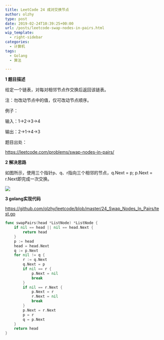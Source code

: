 ```yaml
---
title: LeetCode 24 成对交换节点
author: olzhy
type: post
date: 2019-02-24T10:39:25+00:00
url: /posts/leetcode-swap-nodes-in-pairs.html
wip_template:
  - right-sidebar
categories:
  - 计算机
tags:
  - Golang
  - 算法

---
```

**1 题目描述**
  
给定一个链表，对每对相邻节点作交换后返回该链表。
  
注：勿改动节点中的值，仅可改动节点顺序。

例子：
  
输入：1->2->3->4
  
输出：2->1->4->3

题目出处：
  
<a href="https://leetcode.com/problems/swap-nodes-in-pairs/" target="_blank" rel="noopener">https://leetcode.com/problems/swap-nodes-in-pairs/</a>

**2 解决思路**
  
如图所示，使用三个指针p、q、r指向三个相邻的节点，q.Next = p; p.Next = r.Next即完成一次交换。
  
![](https://olzhy.github.io/static/images/uploads/2019/02/swap-nodes-in-pair.png)

**3 golang实现代码**
  
<a href="https://github.com/olzhy/leetcode/blob/master/24_Swap_Nodes_In_Pairs/test.go" target="_blank" rel="noopener">https://github.com/olzhy/leetcode/blob/master/24_Swap_Nodes_In_Pairs/test.go</a>

```go
func swapPairs(head *ListNode) *ListNode {
    if nil == head || nil == head.Next {
        return head
    }
    p := head
    head = head.Next
    q := p.Next
    for nil != q {
        r := q.Next
        q.Next = p
        if nil == r {
            p.Next = nil
            break
        }
        if nil == r.Next {
            p.Next = r
            r.Next = nil
            break
        }
        p.Next = r.Next
        p = r
        q = p.Next
    }
    return head
}
```